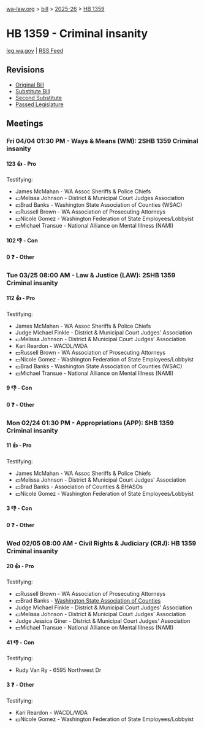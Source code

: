 [wa-law.org](/) > [bill](/bill/) > [2025-26](/bill/2025-26/) > [HB 1359](/bill/2025-26/hb/1359/)

# HB 1359 - Criminal insanity
[leg.wa.gov](https://app.leg.wa.gov/billsummary?BillNumber=1359&Year=2025&Initiative=false) | [RSS Feed](./rss.xml)

## Revisions
* [Original Bill](1/)
* [Substitute Bill](S/)
* [Second Substitute](S2/)
* [Passed Legislature](S2.PL/)

## Meetings
### Fri 04/04 01:30 PM - Ways & Means (WM): 2SHB 1359 Criminal insanity
#### 123 👍 - Pro
Testifying:
* James McMahan - WA Assoc Sheriffs & Police Chiefs
* 💵Melissa Johnson - District & Municipal Court Judges Association
* 💵Brad Banks - Washington State Association of Counties (WSAC)
* 💵Russell Brown - WA Association of Prosecuting Attorneys
* 💵Nicole Gomez - Washington Federation of State Employees/Lobbyist
* 💵Michael Transue - National Alliance on Mental Illness (NAMI)

#### 102 👎 - Con

#### 0 ❓ - Other

### Tue 03/25 08:00 AM - Law & Justice (LAW): 2SHB 1359 Criminal insanity
#### 112 👍 - Pro
Testifying:
* James McMahan - WA Assoc Sheriffs & Police Chiefs
* Judge Michael Finkle - District & Municipal Court Judges' Association
* 💵Melissa Johnson - District & Municipal Court Judges' Association
* Kari Reardon - WACDL/WDA
* 💵Russell Brown - WA Association of Prosecuting Attorneys
* 💵Nicole Gomez - Washington Federation of State Employees/Lobbyist
* 💵Brad Banks - Washington State Association of Counties (WSAC)
* 💵Michael Transue - National Alliance on Mental Illness (NAMI)

#### 9 👎 - Con

#### 0 ❓ - Other

### Mon 02/24 01:30 PM - Appropriations (APP): SHB 1359 Criminal insanity
#### 11 👍 - Pro
Testifying:
* James McMahan - WA Assoc Sheriffs & Police Chiefs
* 💵Melissa Johnson - District & Municipal Court Judges' Association
* 💵Brad Banks - Association of Counties & BHASOs
* 💵Nicole Gomez - Washington Federation of State Employees/Lobbyist

#### 3 👎 - Con

#### 0 ❓ - Other

### Wed 02/05 08:00 AM - Civil Rights & Judiciary (CRJ): HB 1359 Criminal insanity
#### 20 👍 - Pro
Testifying:
* 💵Russell Brown - WA Association of Prosecuting Attorneys
* 💵Brad Banks - [Washington State Association of Counties](/org/washington_state_association_of_counties/)
* Judge Michael Finkle - District & Municipal Court Judges' Association
* 💵Melissa Johnson - District & Municipal Court Judges' Association
* Judge Jessica Giner - District & Municipal Court Judges' Association
* 💵Michael Transue - National Alliance on Mental Illness (NAMI)

#### 41 👎 - Con
Testifying:
* Rudy Van Ry - 6595 Northwest Dr

#### 3 ❓ - Other
Testifying:
* Kari Reardon - WACDL/WDA
* 💵Nicole Gomez - Washington Federation of State Employees/Lobbyist
